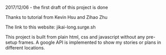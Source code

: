 2017/12/06 - the first draft of this project is done

Thanks to tutorial from Kevin Hsu and Zihao Zhu

The link to this website: jikai-long.surge.sh

This project is built from plain html, css and javascript without any pre-setup frames. A google API is implemented to show my stories or plans in different locations. 
